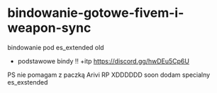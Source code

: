 # bindowanie-gotowe-fivem-i-weapon-sync
 bindowanie pod es_extended old 
 + podstawowe bindy !! 
+itp https://discord.gg/hwDEu5Cp6U


PS nie pomagam z paczką Arivi RP XDDDDDD soon dodam specialny es_exstended

